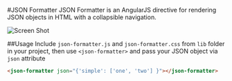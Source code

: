 #JSON Formatter
JSON Formatter is an AngularJS directive for rendering JSON objects in HTML with a collapsible navigation.

![Screen Shot](https://raw.githubusercontent.com/mohsen1/json-formatter/master/app/images/screenshot.png)

##Usage
Include `json-formatter.js` and `json-formatter.css` from `lib` folder in your project, then use `<json-formatter>` and pass your JSON object via `json` attribute

```html
<json-formatter json="{'simple': ['one', 'two'] }"></json-formatter>
```
